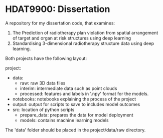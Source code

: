 # HDAT9900: Dissertation
A repository for my dissertation code, that examines:
1. The Prediction of radiotherapy plan violation from spatial arrangement of target and organ at risk structures using deep learning
2. Standardising 3-dimensional radiotherapy structure data using deep learning.

Both projects have the following layout:

project:
  - data: 
    - raw: raw 3D data files
    - interim: intermediate data such as point clouds
    - processed: features and labels in '.npy' format for the models.
  - notebooks: notebooks explaining the process of the project
  - output: output for scripts to save to includes model outcomes
  - src: location of python scripts
    - prepare_data: prepares the data for model deployment
    - models: contains machine learning models
 
 The 'data' folder should be placed in the project/data/raw directory.
